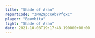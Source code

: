 ```yaml
---
title: "Shade of Aran"
reportCode: "3NWZ9pcKAbYPfqxC"
player: "Bøømbita"
fight: "Shade of Aran"
date: 2021-10-08T19:17:48.190000+00:00
---
```


